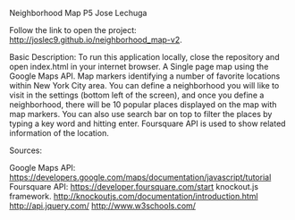 Neighborhood Map P5
Jose Lechuga

Follow the link to open the project:
 http://joslec9.github.io/neighborhood_map-v2.

Basic Description:
To run this application locally, close the repository and open index.html in your internet browser.
A Single page map using the Google Maps API.
Map markers identifying a number of favorite locations within New York City area.
You can define a neighborhood you will like to visit in the settings (bottom left of the screen), and once you define a neighborhood, there will be 10 popular places displayed on the map with map markers. 
You can also use search bar on top to filter the places by typing a key word and hitting enter.
Foursquare API is used to show related information of the location.

Sources:

Google Maps API:
https://developers.google.com/maps/documentation/javascript/tutorial
Foursquare API:
https://developer.foursquare.com/start
knockout.js framework. 
http://knockoutjs.com/documentation/introduction.html
http://api.jquery.com/
http://www.w3schools.com/
